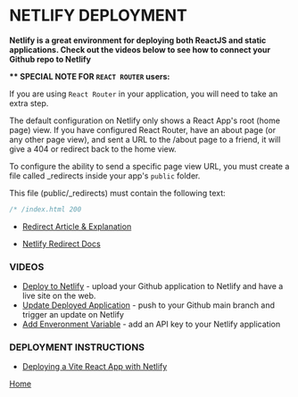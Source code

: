 # NETLIFY DEPLOYMENT

**Netlify is a great environment for deploying both ReactJS and static applications.
Check out the videos below to see how to connect your Github repo to Netlify**

**\*\* SPECIAL NOTE FOR `REACT ROUTER` users:**

If you are using `React Router` in your application, you will need to take an extra step.

The default configuration on Netlify only shows a React App's root (home page) view. If you have configured React Router, have an about page (or any other page view), and sent a URL to the /about page to a friend, it will give a 404 or redirect back to the home view.

To configure the ability to send a specific page view URL, you must create a file called \_redirects inside your app's `public` folder.

This file (public/\_redirects) must contain the following text:

```js
/* /index.html 200
```

- [Redirect Article & Explanation](https://ridbay.medium.com/react-routing-and-netlify-redirects-fd1f00eeee95)

- [Netlify Redirect Docs](https://docs.netlify.com/routing/redirects/redirect-options/)

### VIDEOS

- [Deploy to Netlify](https://drive.google.com/file/d/1rOyr5I9Gir3mt9-NUeQUnM2uOZLknfZr/view?usp=sharing) - upload your Github application to Netlify and have a live site on the web.
- [Update Deployed Application](https://drive.google.com/file/d/1dD07Wut9-NWk_EPayhxAiJ7_IP3DZu_m/view?usp=sharing) - push to your Github main branch and trigger an update on Netlify
- [Add Enveronment Variable](https://drive.google.com/file/d/1StpT3iToip0g9p8SenBlzK5u2lwStgt0/view?usp=sharing) - add an API key to your Netlify application

### DEPLOYMENT INSTRUCTIONS

- [Deploying a Vite React App with Netlify](https://github.com/pursuit-curriculum-resources/guide-deployment/tree/main/netlify-vite-react)

[Home][def]

[def]: README.md
